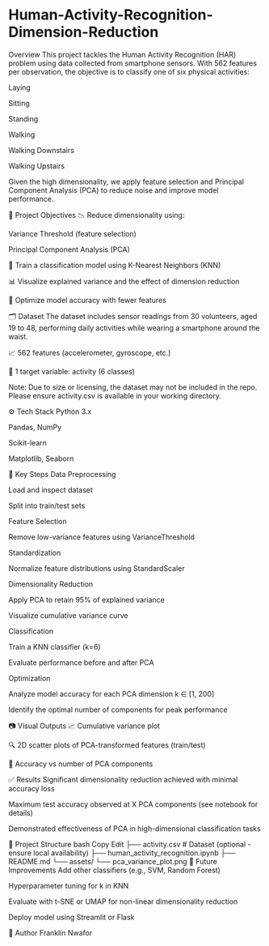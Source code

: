 # Human-Activity-Recognition-Dimension-Reduction

Overview
This project tackles the Human Activity Recognition (HAR) problem using data collected from smartphone sensors. With 562 features per observation, the objective is to classify one of six physical activities:

Laying

Sitting

Standing

Walking

Walking Downstairs

Walking Upstairs

Given the high dimensionality, we apply feature selection and Principal Component Analysis (PCA) to reduce noise and improve model performance.

🚀 Project Objectives
📉 Reduce dimensionality using:

Variance Threshold (feature selection)

Principal Component Analysis (PCA)

🧪 Train a classification model using K-Nearest Neighbors (KNN)

📊 Visualize explained variance and the effect of dimension reduction

🎯 Optimize model accuracy with fewer features

🗂️ Dataset
The dataset includes sensor readings from 30 volunteers, aged 19 to 48, performing daily activities while wearing a smartphone around the waist.

📈 562 features (accelerometer, gyroscope, etc.)

🎯 1 target variable: activity (6 classes)

Note: Due to size or licensing, the dataset may not be included in the repo. Please ensure activity.csv is available in your working directory.

⚙️ Tech Stack
Python 3.x

Pandas, NumPy

Scikit-learn

Matplotlib, Seaborn

📌 Key Steps
Data Preprocessing

Load and inspect dataset

Split into train/test sets

Feature Selection

Remove low-variance features using VarianceThreshold

Standardization

Normalize feature distributions using StandardScaler

Dimensionality Reduction

Apply PCA to retain 95% of explained variance

Visualize cumulative variance curve

Classification

Train a KNN classifier (k=6)

Evaluate performance before and after PCA

Optimization

Analyze model accuracy for each PCA dimension k ∈ [1, 200]

Identify the optimal number of components for peak performance

📷 Visual Outputs
📈 Cumulative variance plot

🔍 2D scatter plots of PCA-transformed features (train/test)

🧮 Accuracy vs number of PCA components

✅ Results
Significant dimensionality reduction achieved with minimal accuracy loss

Maximum test accuracy observed at X PCA components (see notebook for details)

Demonstrated effectiveness of PCA in high-dimensional classification tasks

📁 Project Structure
bash
Copy
Edit
├── activity.csv               # Dataset (optional - ensure local availability)
├── human_activity_recognition.ipynb
├── README.md
└── assets/
    └── pca_variance_plot.png
📌 Future Improvements
Add other classifiers (e.g., SVM, Random Forest)

Hyperparameter tuning for k in KNN

Evaluate with t-SNE or UMAP for non-linear dimensionality reduction

Deploy model using Streamlit or Flask

👤 Author
Franklin Nwafor
